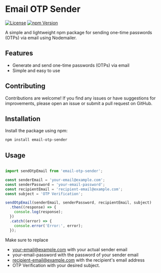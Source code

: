 # Email OTP Sender

[![License](https://img.shields.io/badge/license-MIT-blue.svg)](https://opensource.org/licenses/MIT)
[![npm Version](https://img.shields.io/npm/v/email-otp-sender.svg)](https://www.npmjs.com/package/otp-email-sender)

A simple and lightweight npm package for sending one-time passwords (OTPs) via email using Nodemailer.

## Features

- Generate and send one-time passwords (OTPs) via email
- Simple and easy to use

## Contributing
Contributions are welcome! If you find any issues or have suggestions for improvements, please open an issue or submit a pull request on GitHub.

## Installation

Install the package using npm:

```bash
npm install email-otp-sender
```

## Usage

```javascript

import sendOtpEmail from 'email-otp-sender';

const senderEmail = 'your-email@example.com';
const senderPassword = 'your-email-password';
const recipientEmail = 'recipient-email@example.com';
const subject = 'OTP Verification';

sendOtpEmail(senderEmail, senderPassword, recipientEmail, subject)
  .then((response) => {
    console.log(response);
  })
  .catch((error) => {
    console.error('Error:', error);
  });
```

Make sure to replace 

- your-email@example.com with your actual sender email
- your-email-password with the password of your sender email
- recipient-email@example.com with the recipient's email address
- OTP Verification with your desired subject.
